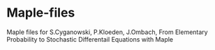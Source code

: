 # Maple-files
Maple files for S.Cyganowski, P.Kloeden, J.Ombach, From Elementary Probability to Stochastic Differentail Equations with Maple 
